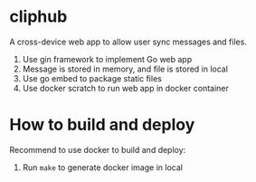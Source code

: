 # cliphub
A cross-device web app to allow user sync messages and files.
1. Use gin framework to implement Go web app
2. Message is stored in memory, and file is stored in local
3. Use go embed to package static files
4. Use docker scratch to run web app in docker container

# How to build and deploy
Recommend to use docker to build and deploy:
1. Run `make` to generate docker image in local
